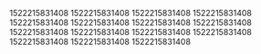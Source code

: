 1522215831408
1522215831408
1522215831408
1522215831408
1522215831408
1522215831408
1522215831408
1522215831408
1522215831408
1522215831408
1522215831408
1522215831408
1522215831408
1522215831408
1522215831408